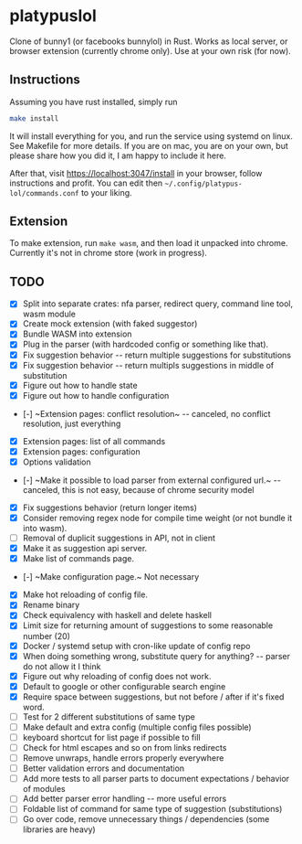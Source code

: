 # platypuslol

Clone of bunny1 (or facebooks bunnylol) in Rust. Works as local server, or browser extension (currently chrome only). Use at your own risk (for now).

## Instructions

Assuming you have rust installed, simply run

```bash
make install
```

It will install everything for you, and run the service using systemd on linux. See Makefile for more details.
If you are on mac, you are on your own, but please share how you did it, I am happy to include it here.

After that, visit [https://localhost:3047/install](https://localhost:3047/install) in your browser, follow instructions and profit.
You can edit then `~/.config/platypus-lol/commands.conf` to your liking.

## Extension

To make extension, run `make wasm`, and then load it unpacked into chrome. Currently it's not in chrome store (work in progress).

## TODO

- [x] Split into separate crates: nfa parser, redirect query, command line tool, wasm module
- [x] Create mock extension (with faked suggestor)
- [x] Bundle WASM into extension
- [x] Plug in the parser (with hardcoded config or something like that).
- [x] Fix suggestion behavior -- return multiple suggestions for substitutions
- [x] Fix suggestion behavior -- return multipls suggestions in middle of substitution
- [x] Figure out how to handle state
- [x] Figure out how to handle configuration
- [-] ~Extension pages: conflict resolution~ -- canceled, no conflict resolution, just everything
- [x] Extension pages: list of all commands
- [x] Extension pages: configuration
- [x] Options validation
- [-] ~Make it possible to load parser from external configured url.~ -- canceled, this is not easy, because of chrome security model
- [x] Fix suggestions behavior (return longer items)
- [x] Consider removing regex node for compile time weight (or not bundle it into wasm).
- [ ] Removal of duplicit suggestions in API, not in client
- [x] Make it as suggestion api server.
- [x] Make list of commands page.
- [-] ~Make configuration page.~ Not necessary
- [x] Make hot reloading of config file.
- [x] Rename binary
- [x] Check equivalency with haskell and delete haskell
- [x] Limit size for returning amount of suggestions to some reasonable number (20)
- [x] Docker / systemd setup with cron-like update of config repo
- [x] When doing something wrong, substitute query for anything? -- parser do not allow it I think
- [x] Figure out why reloading of config does not work.
- [x] Default to google or other configurable search engine
- [x] Require space between suggestions, but not before / after if it's fixed word.
- [ ] Test for 2 different substitutions of same type
- [ ] Make default and extra config (multiple config files possible)
- [ ] keyboard shortcut for list page if possible to fill
- [ ] Check for html escapes and so on from links redirects
- [ ] Remove unwraps, handle errors properly everywhere
- [ ] Better validation errors and documentation
- [ ] Add more tests to all parser parts to document expectations / behavior of modules
- [ ] Add better parser error handling -- more useful errors
- [ ] Foldable list of command for same type of suggestion (substitutions)
- [ ] Go over code, remove unnecessary things / dependencies (some libraries are heavy)
